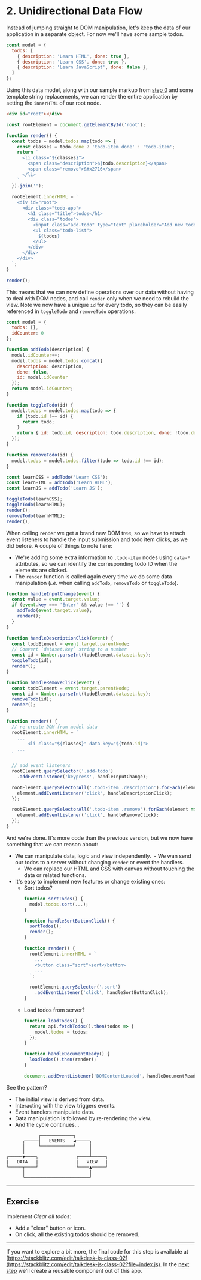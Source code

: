 # 2. Unidirectional Data Flow

Instead of jumping straight to DOM manipulation, let's keep the data of our application in a separate object. For now we'll have some sample todos.

```js
const model = {
  todos: [
    { description: 'Learn HTML', done: true },
    { description: 'Learn CSS', done: true },
    { description: 'Learn JavaScript', done: false },
  ]
};
```

Using this data model, along with our sample markup from [step 0](./00-introduction.md) and some template string replacements, we can render the entire application by setting the `innerHTML` of our root node.
```html
<div id="root"></div>
```
```js
const rootElement = document.getElementById('root');

function render() {
  const todos = model.todos.map(todo => {
    const classes = todo.done ? 'todo-item done' : 'todo-item';
    return `
      <li class="${classes}">
        <span class="description">${todo.description}</span>
        <span class="remove">&#x2716</span>
      </li>
    `
  }).join('');
  
  rootElement.innerHTML = `
    <div id="root">
      <div class="todo-app">
        <h1 class="title">todos</h1>
        <div class="todos">
          <input class="add-todo" type="text" placeholder="Add new todo" />
          <ul class="todo-list">
            ${todos}
          </ul>
        </div>
      </div>
    </div>
  `;
}

render();
```

This means that we can now define operations over our data without having to deal with DOM nodes, and call `render` only when we need to rebuild the view. Note we now have a unique `id` for every todo, so they can be easily referenced in `toggleTodo` and `removeTodo` operations.

```js
const model = {
  todos: [],
  idCounter: 0
};

function addTodo(description) {
  model.idCounter++;
  model.todos = model.todos.concat({
    description: description,
    done: false,
    id: model.idCounter
  });
  return model.idCounter;
}

function toggleTodo(id) {
  model.todos = model.todos.map(todo => {
    if (todo.id !== id) {
      return todo;
    }
    return { id: todo.id, description: todo.description, done: !todo.done };
  });
}

function removeTodo(id) {
  model.todos = model.todos.filter(todo => todo.id !== id);
}
```
```js
const learnCSS = addTodo('Learn CSS');
const learnHTML = addTodo('Learn HTML');
const learnJS = addTodo('Learn JS');

toggleTodo(learnCSS);
toggleTodo(learnHTML);
render();
removeTodo(learnHTML);
render();
```

When calling `render` we get a brand new DOM tree, so we have to attach event listeners to handle the input submission and todo item clicks, as we did before.
A couple of things to note here:
- We're adding some extra information to `.todo-item` nodes using `data-*` attributes, so we can identify the corresponding todo ID when the elements are clicked.
- The `render` function is called again every time we do some data manipulation (_i.e._ when calling `addTodo`, `removeTodo` or `toggleTodo`).
```js
function handleInputChange(event) {
  const value = event.target.value;
  if (event.key === 'Enter' && value !== '') {
    addTodo(event.target.value);
    render();
  }
}

function handleDescriptionClick(event) {
  const todoElement = event.target.parentNode;
  // Convert `dataset.key` string to a number
  const id = Number.parseInt(todoElement.dataset.key);
  toggleTodo(id);
  render();
}

function handleRemoveClick(event) {
  const todoElement = event.target.parentNode;
  const id = Number.parseInt(todoElement.dataset.key);
  removeTodo(id);
  render();
}

function render() {
  // re-create DOM from model data
  rootElement.innerHTML = `
    ...
        <li class="${classes}" data-key="${todo.id}">
    ...
  `

  // add event listeners
  rootElement.querySelector('.add-todo')
    .addEventListener('keypress', handleInputChange);

  rootElement.querySelectorAll('.todo-item .description').forEach(element => {
    element.addEventListener('click', handleDescriptionClick);
  });

  rootElement.querySelectorAll('.todo-item .remove').forEach(element => {
    element.addEventListener('click', handleRemoveClick);
  });
}
```

And we're done. It's more code than the previous version, but we now have something that we can reason about:
- We can manipulate data, logic and view independently.
  - We wan send our todos to a server without changing `render` or event the handlers.
  - We can replace our HTML and CSS with canvas without touching the data or related functions.
- It's easy to implement new features or change existing ones:
  - Sort todos?
    ```js
    function sortTodos() {
      model.todos.sort(...);
    }

    function handleSortButtonClick() {
      sortTodos();
      render();
    }

    function render() {
      rootElement.innerHTML = `
        ...
        <button class="sort">sort</button>
        ...
      `;

      rootElement.querySelector('.sort')
        .addEventListener('click', handleSortButtonClick);
    }
    ```
  - Load todos from server?
    ```js
    function loadTodos() {
      return api.fetchTodos().then(todos => {
        model.todos = todos;
      });
    }

    function handleDocumentReady() {
      loadTodos().then(render);
    }

    document.addEventListener('DOMContentLoaded', handleDocumentReady);
    ```

See the pattern?
- The initial view is derived from data.
- Interacting with the view triggers events.
- Event handlers manipulate data.
- Data manipulation is followed by re-rendering the view.
- And the cycle continues...
```
            ┌────────────┐
      ╭─────┤   EVENTS   ◀─────╮
      │     └────────────┘     │
      │                        │
┌─────▼────╮              ┌────┴─────┐
|   DATA   |              |   VIEW   | 
└─────┬────┘              └────▲─────┘
      │                        │
      ╰────────────────────────╯
```

---

## Exercise
Implement _Clear all todos_:
- Add a "clear" button or icon.
- On click, all the existing todos should be removed.

---
If you want to explore a bit more, the final code for this step is available at [https://stackblitz.com/edit/talkdesk-js-class-02](https://stackblitz.com/edit/talkdesk-js-class-02?file=index.js). In the [next step](./03-creating-reusable-component.md) we'll create a reusable component out of this app.
